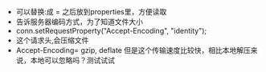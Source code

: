 * 可以替换:成 = 之后放到properties里，方便读取
*  告诉服务器编码方式，为了知道文件大小
* conn.setRequestProperty("Accept-Encoding", "identity");
* 这个请求头,会压缩文件
* Accept-Encoding= gzip, deflate 但是这个传输速度比较快，相比本地解压来说，本地可以忽略吗？测试试试

